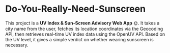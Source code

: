 # Do-You-Really-Need-Sunscreen
This project is a **UV Index &amp; Sun-Screen Advisory Web App** 🌞. It takes a city name from the user, fetches its location coordinates via the Geocoding API, then retrieves real-time UV index data using the OpenUV API. Based on the UV level, it gives a simple verdict on whether wearing sunscreen is necessary.
